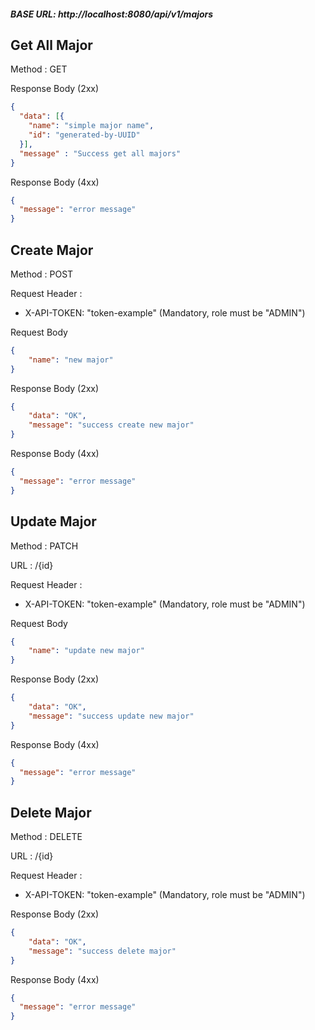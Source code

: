 ##### BASE URL: http://localhost:8080/api/v1/majors

## Get All Major

Method : GET

Response Body (2xx)

```json
{
  "data": [{
    "name": "simple major name",
    "id": "generated-by-UUID"
  }],
  "message" : "Success get all majors"
}
```

Response Body (4xx)

```json
{
  "message": "error message"
}
```

## Create Major

Method : POST

Request Header :

- X-API-TOKEN: "token-example" (Mandatory, role must be "ADMIN")

Request Body

```json
{
    "name": "new major"
}
```

Response Body (2xx)

```json
{
    "data": "OK",
    "message": "success create new major"
}
```

Response Body (4xx)

```json
{
  "message": "error message"
}
```


## Update Major

Method : PATCH

URL : /{id}

Request Header :

- X-API-TOKEN: "token-example" (Mandatory, role must be "ADMIN")

Request Body

```json
{
    "name": "update new major"
}
```

Response Body (2xx)

```json
{
    "data": "OK",
    "message": "success update new major"
}
```

Response Body (4xx)

```json
{
  "message": "error message"
}
```

## Delete Major

Method : DELETE

URL : /{id}

Request Header :

- X-API-TOKEN: "token-example" (Mandatory, role must be "ADMIN")


Response Body (2xx)

```json
{
    "data": "OK",
    "message": "success delete major"
}
```

Response Body (4xx)

```json
{
  "message": "error message"
}
```